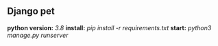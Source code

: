 ## Django pet

**python version:** *3.8*
**install:** *pip install -r requirements.txt*
**start:** *python3 manage.py runserver*
